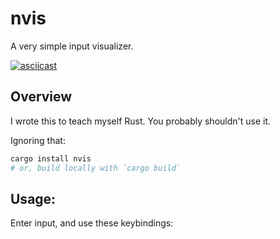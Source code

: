 nvis
====

A very simple input visualizer.

[![asciicast](https://asciinema.org/a/259895.svg)](https://asciinema.org/a/259895)

## Overview

I wrote this to teach myself Rust. You probably shouldn't use it.

Ignoring that:

```bash
cargo install nvis
# or, build locally with `cargo build`
```

## Usage:

Enter input, and use these keybindings:

